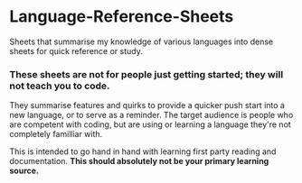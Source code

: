 # Language-Reference-Sheets
Sheets that summarise my knowledge of various languages into dense sheets for quick reference or study.

### These sheets are not for people just getting started; they will not teach you to code.

They summarise features and quirks to provide a quicker push start into a new language, or to serve as a reminder.
The target audience is people who are competent with coding, but are using or learning a language they're not completely familliar with.

This is intended to go hand in hand with learning first party reading and documentation.
__This should absolutely not be your primary learning source.__
